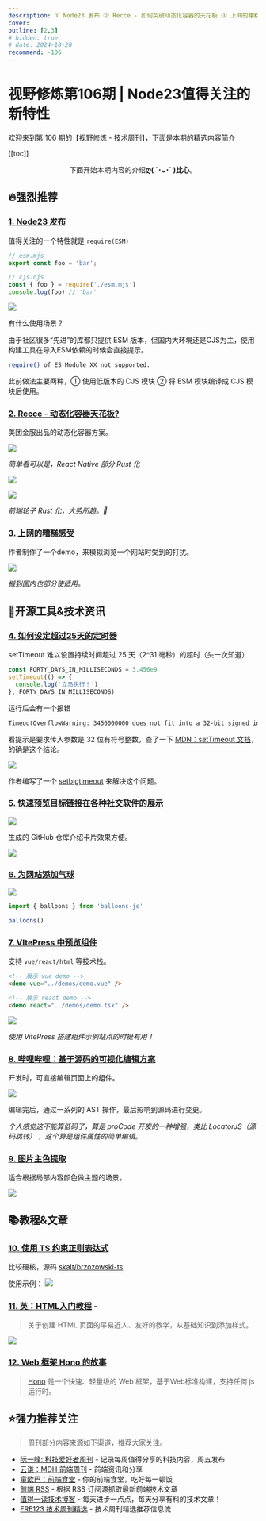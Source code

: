 ```yaml
---
description: ① Node23 发布 ② Recce - 如何突破动态化容器的天花板 ③ 上网的糟糕感受 ④ 如何设定超过25天的定时器 ⑤ 快速预览目标链接在各种社交软件的展示 ⑥ 为网站添加气球 ⑦ VItePress 中预览组件 ⑧ 哔哩哔哩：基于源码的可视化编辑方案 ⑨ 图片主色提取 ⑩ 使用 TS 约束正则表达式 ⑪ 英：HTML入门教程 -  ⑫ Web 框架 Hono 的故事
cover:
outline: [2,3]
# hidden: true
# date: 2024-10-20
recommend: -106
---
```


# 视野修炼第106期 | Node23值得关注的新特性

欢迎来到第 106 期的【视野修炼 - 技术周刊】，下面是本期的精选内容简介

[[toc]]

<center>

下面开始本期内容的介绍**ღ( ´･ᴗ･` )比心**。

</center>

## 🔥强烈推荐
### [1. Node23 发布](https://nodejs.org/en/blog/release/v23.0.0)

值得关注的一个特性就是 `require(ESM)`

```js
// esm.mjs
export const foo = 'bar';

// cjs.cjs
const { foo } = require('./esm.mjs')
console.log(foo) // 'bar'
```

![](https://cdn.upyun.sugarat.top/mdImg/sugar/a37ba7155cf2bf35ff4bd1d40bad2d7e)

有什么使用场景？

由于社区很多“先进”的库都只提供 ESM 版本，但国内大环境还是CJS为主，使用构建工具在导入ESM依赖的时候会直接提示。

```sh
require() of ES Module XX not supported.
```

此前做法主要两种，① 使用低版本的 CJS 模块 ② 将 ESM 模块编译成 CJS 模块后使用。

### [2. Recce - 动态化容器天花板?](https://mp.weixin.qq.com/s/ocGLvUmAnglZbcKRmK72Yg)

美团金服出品的动态化容器方案。

![](https://cdn.upyun.sugarat.top/mdImg/sugar/3d5b8d48addd7193ad77cfed13a16065)

*简单看可以是，React Native 部分 Rust 化*

![](https://cdn.upyun.sugarat.top/mdImg/sugar/8c6c370c394ba8d047344cf3fa2dc0b5)

![](https://cdn.upyun.sugarat.top/mdImg/sugar/0ae153c473e2a461543b131eb5adfd91)

*前端轮子 Rust 化，大势所趋。🚀*


### [3. 上网的糟糕感受](https://how-i-experience-web-today.com/)

作者制作了一个demo，来模拟浏览一个网站时受到的打扰。

![](https://cdn.upyun.sugarat.top/mdImg/sugar/16ba20bc500eee80db366827d9a160a1)

*搬到国内也部分使适用。*

## 🔧开源工具&技术资讯
### [4. 如何设定超过25天的定时器](https://evanhahn.com/set-big-timeout/)

setTimeout 难以设置持续时间超过 25 天（2^31 毫秒）的超时（头一次知道）

```js
const FORTY_DAYS_IN_MILLISECONDS = 3.456e9
setTimeout(() => {
  console.log('立马执行！')
}, FORTY_DAYS_IN_MILLISECONDS)
```
运行后会有一个报错
```sh
TimeoutOverflowWarning: 3456000000 does not fit into a 32-bit signed integer.
```
看提示是要求传入参数是 32 位有符号整数，查了一下 [MDN：setTimeout 文档](https://developer.mozilla.org/zh-CN/docs/Web/API/Window/setTimeout#%E5%8F%82%E8%A7%81)，的确是这个结论。

![](https://cdn.upyun.sugarat.top/mdImg/sugar/9d60fcc5c12546c19724639465bfda03)

作者编写了一个 [setbigtimeout](https://git.sr.ht/~evanhahn/setBigTimeout) 来解决这个问题。

### [5. 快速预览目标链接在各种社交软件的展示](https://linkpreview.xyz/)

![](https://cdn.upyun.sugarat.top/mdImg/sugar/97e0545b31e23e41f24dab4881654b9b)

生成的 GitHub 仓库介绍卡片效果方便。

![](https://cdn.upyun.sugarat.top/mdImg/sugar/bc07f3a34c140613bfbdfa37b44552c3)

### [6. 为网站添加气球](https://github.com/arturbien/balloons-js)

![](https://cdn.upyun.sugarat.top/mdImg/sugar/52445c7f335a8f49aa3171ddf550ba4c)

```js
import { balloons } from 'balloons-js'

balloons()
```
### [7. VItePress 中预览组件](https://github.com/zh-lx/vitepress-demo-plugin)

支持 `vue/react/html` 等技术栈。
```md
<!-- 展示 vue demo -->
<demo vue="../demos/demo.vue" />

<!-- 展示 react demo -->
<demo react="../demos/demo.tsx" />
```

![](https://cdn.upyun.sugarat.top/mdImg/sugar/009a432dd3fe4bd2ecfd41cce0d771f4)

*使用 VitePress 搭建组件示例站点的时挺有用！*

### [8. 哔哩哔哩：基于源码的可视化编辑方案](https://mp.weixin.qq.com/s/3PyLAoluIz3rjf30flrRDA)

开发时，可直接编辑页面上的组件。

![](https://cdn.upyun.sugarat.top/mdImg/sugar/85a178fd229102127c2174c1188c5f46)

编辑完后，通过一系列的 AST 操作，最后影响到源码进行变更。

*个人感觉这不能算低码了，算是 proCode 开发的一种增强，类比 LocatorJS（源码跳转） ，这个算是组件属性的简单编辑。*

### [9. 图片主色提取](https://github.com/lokesh/color-thief)

适合根据局部内容颜色做主题的场景。

![](https://cdn.upyun.sugarat.top/mdImg/sugar/910aec7d18ebe17b024584228267797a)


## 📚教程&文章
### [10. 使用 TS 约束正则表达式](https://skalt.github.io/projects/brzozowski_ts/)

比较硬核，源码 [skalt/brzozowski-ts](https://github.com/skalt/brzozowski-ts).

使用示例：
![](https://cdn.upyun.sugarat.top/mdImg/sugar/f4e41f03b80e415cbbceaf8cb2b14c3d)
### [11. 英：HTML入门教程](https://htmlforpeople.com/) - 
>关于创建 HTML 页面的平易近人、友好的教学，从基础知识到添加样式。

![](https://cdn.upyun.sugarat.top/mdImg/sugar/7e484fbb8a63730871bc46d05861604f)

### [12. Web 框架 Hono 的故事](https://blog.cloudflare.com/the-story-of-web-framework-hono-from-the-creator-of-hono/)

>[Hono](https://hono.dev/) 是一个快速、轻量级的 Web 框架，基于Web标准构建，支持任何 js 运行时。 


## ⭐️强力推荐关注

> 周刊部分内容来源如下渠道，推荐大家关注。

- [阮一峰: 科技爱好者周刊](https://www.ruanyifeng.com/blog/archives.html) - 记录每周值得分享的科技内容，周五发布
- [云谦：MDH 前端周刊](https://sorrycc.com/mdh/) - 前端资讯和分享
- [童欧巴：前端食堂](https://github.com/Geekhyt/weekly) - 你的前端食堂，吃好每一顿饭
- [前端 RSS](https://fed.chanceyu.com/) - 根据 RSS 订阅源抓取最新前端技术文章
- [值得一读技术博客](https://daily-blog.chlinlearn.top/) - 每天进步一点点，每天分享有料的技术文章！
- [FRE123 技术周刊精选](https://www.fre321.com/weekly) - 技术周刊精选推荐信息流
